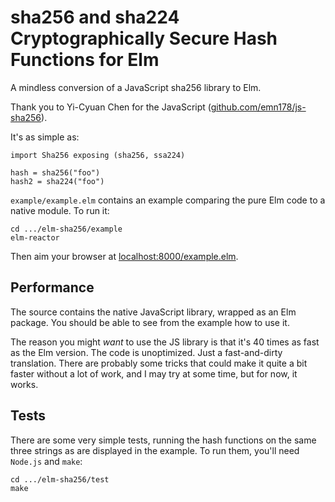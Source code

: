 # sha256 and sha224 Cryptographically Secure Hash Functions for Elm

A mindless conversion of a JavaScript sha256 library to Elm.

Thank you to Yi-Cyuan Chen for the JavaScript ([github.com/emn178/js-sha256](https://github.com/emn178/js-sha256)).

It's as simple as:

```
import Sha256 exposing (sha256, ssa224)

hash = sha256("foo")
hash2 = sha224("foo")
```

`example/example.elm` contains an example comparing the pure Elm code to a native module. To run it:

```
cd .../elm-sha256/example
elm-reactor
```

Then aim your browser at [localhost:8000/example.elm](http://localhost:8000/example.elm).

## Performance

The source contains the native JavaScript library, wrapped as an Elm package. You should be able to see from the example how to use it.

The reason you might _want_ to use the JS library is that it's 40 times as fast as the Elm version. The code is unoptimized. Just a fast-and-dirty translation. There are probably some tricks that could make it quite a bit faster without a lot of work, and I may try at some time, but for now, it works.

## Tests

There are some very simple tests, running the hash functions on the same three strings as are displayed in the example. To run them, you'll need ```Node.js``` and ```make```:

```
cd .../elm-sha256/test
make
```
